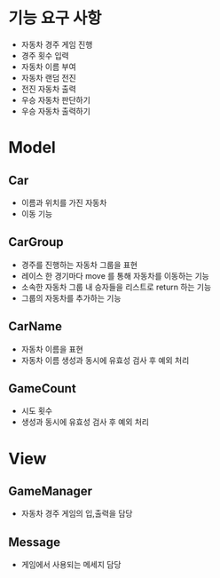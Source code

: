 # 기능 요구 사항

- 자동차 경주 게임 진행
- 경주 횟수 입력
- 자동차 이름 부여 
- 자동차 랜덤 전진
- 전진 자동차 출력
- 우승 자동차 판단하기
- 우승 자동차 출력하기

# Model

## Car

- 이름과 위치를 가진 자동차
- 이동 기능

## CarGroup

- 경주를 진행하는 자동차 그룹을 표현
- 레이스 한 경기마다 move 를 통해 자동차를 이동하는 기능
- 소속한 자동차 그룹 내 승자들을 리스트로 return 하는 기능
- 그룹의 자동차를 추가하는 기능

## CarName

- 자동차 이름을 표현
- 자동차 이름 생성과 동시에 유효성 검사 후 예외 처리

## GameCount

- 시도 횟수
- 생성과 동시에 유효성 검사 후 예외 처리

# View

## GameManager

- 자동차 경주 게임의 입,출력을 담당

## Message

- 게임에서 사용되는 메세지 담당


